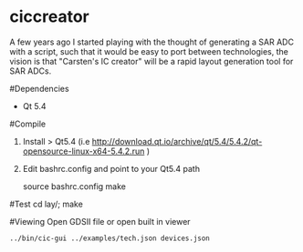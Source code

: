 # ciccreator
A few years ago I started playing with the thought of generating a SAR ADC with a script, such that it would be easy to port between technologies, the vision is that "Carsten's IC creator" will be a rapid layout generation tool for SAR ADCs. 

#Dependencies
- Qt 5.4

#Compile
1. Install > Qt5.4 (i.e http://download.qt.io/archive/qt/5.4/5.4.2/qt-opensource-linux-x64-5.4.2.run )
2. Edit bashrc.config and point to your Qt5.4 path

    source bashrc.config
    make

#Test
cd lay/; make

#Viewing
Open GDSII file or open built in viewer

    ../bin/cic-gui ../examples/tech.json devices.json 

